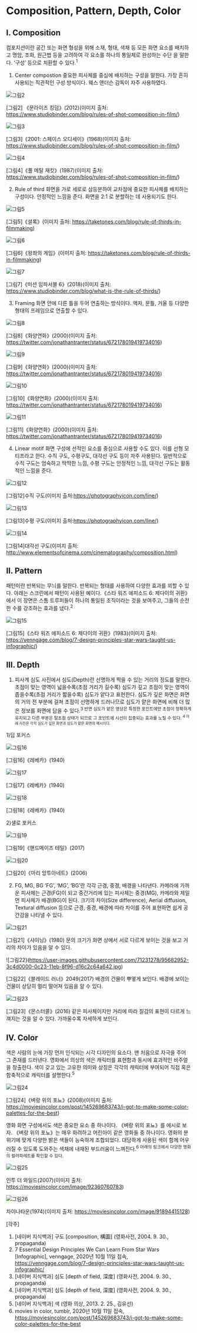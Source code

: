 # Composition, Pattern, Depth, Color

## Ⅰ. Composition

컴포지션이란 공간 또는 화면 형성을 위해 소재, 형태, 색채 등 모든 화면 요소를 배치하고 명암, 조화, 원근법 등을 고려하여 각 요소를 하나의 통일체로 완성하는 수단
을 말한다. ‘구성’ 등으로 치환할 수 있다.<sup>1  

1. Center compostion
중요한 피사체를 중심에 배치하는 구성을 말한다. 가장 흔히 사용되는 직관적인 구성 방식이다. 웨스 앤더슨 감독이 자주 사용하였다. 


![그림2](https://user-images.githubusercontent.com/71231278/95680909-dc9d2780-0c17-11eb-8a5e-f19b8d3ccfc7.jpg)


[그림2] 《문라이즈 킹덤》(2012)(이미지 출처: https://www.studiobinder.com/blog/rules-of-shot-composition-in-film/)


![그림3](https://user-images.githubusercontent.com/71231278/95680912-deff8180-0c17-11eb-9390-7fa7b8d6f585.jpg)


[그림3]《2001: 스페이스 오디세이》(1968)(이미지 출처: https://www.studiobinder.com/blog/rules-of-shot-composition-in-film/)


![그림4](https://user-images.githubusercontent.com/71231278/95680911-de66eb00-0c17-11eb-8516-a1ae9fda20e0.jpg)


[그림4]《풀 메탈 재킷》(1987)(이미지 출처: https://www.studiobinder.com/blog/rules-of-shot-composition-in-film/)


2. Rule of third
화면을 가로 세로로 삼등분하여 교차점에 중요한 피사체를 배치하는 구성이다. 안정적인 느낌을 준다. 화면을 2:1 로 분할하는 데 사용되기도 한다. 

![그림5](https://user-images.githubusercontent.com/71231278/95681268-cc864780-0c19-11eb-8e8b-ccb993eec8f2.jpg)


[그림5]《셜록》(이미지 출처: https://taketones.com/blog/rule-of-thirds-in-filmmaking)


![그림6](https://user-images.githubusercontent.com/71231278/95681270-cdb77480-0c19-11eb-8a0a-a2d4ec9bf16a.jpg)


[그림6]《왕좌의 게임》(이미지 출처: https://taketones.com/blog/rule-of-thirds-in-filmmaking)



![그림7](https://user-images.githubusercontent.com/71231278/95681298-efb0f700-0c19-11eb-94a0-93438b6df4a3.png)


[그림7]《미션 임파서블 6》(2018)(이미지 출처: https://www.studiobinder.com/blog/what-is-the-rule-of-thirds/)


3. Framing 
화면 안에 다른 틀을 두어 연출하는 방식이다. 액자, 문틀, 거울 등 다양한 형태의 프레임으로 연출할 수 있다.

![그림8](https://user-images.githubusercontent.com/71231278/95681507-2dfae600-0c1b-11eb-837f-285b8fc541a3.jpeg)


[그림8]《화양연화》(2000)(이미지 출처: https://twitter.com/jonathantranter/status/672178019419734016)


![그림9](https://user-images.githubusercontent.com/71231278/95681506-2d624f80-0c1b-11eb-830b-2b02962f924d.jpeg)


[그림9]《화양연화》(2000)(이미지 출처: https://twitter.com/jonathantranter/status/672178019419734016)


![그림10](https://user-images.githubusercontent.com/71231278/95681504-2cc9b900-0c1b-11eb-9444-0e27b0670bbd.jpeg)


[그림10]《화양연화》(2000)(이미지 출처: https://twitter.com/jonathantranter/status/672178019419734016)


![그림11](https://user-images.githubusercontent.com/71231278/95681501-2b988c00-0c1b-11eb-9969-059c4ebb5265.jpeg)


[그림11]《화양연화》(2000)(이미지 출처: https://twitter.com/jonathantranter/status/672178019419734016)


4. Linear motif
화면 구성에 선적인 요소를 중심으로 사용할 수도 있다. 이를 선형 모티프라고 한다. 수직 구도, 수평구도, 대각선 구도 등이 자주 사용된다. 일반적으로 수직 구도는 엄숙하고 딱딱한 느낌, 수평 구도는 안정적인 느낌, 대각선 구도는 활동적인 느낌을 준다.  


![그림12](https://user-images.githubusercontent.com/71231278/95681641-ff313f80-0c1b-11eb-94ee-c642d89a2ec9.jpg)


[그림12]수직 구도(이미지 출처:https://photographyicon.com/line/)


![그림13](https://user-images.githubusercontent.com/71231278/95681643-ffc9d600-0c1b-11eb-88b8-bceb0ac0785b.jpg)


[그림13]수평 구도(이미지 출처:https://photographyicon.com/line/)


![그림14](https://user-images.githubusercontent.com/71231278/95681886-394f1100-0c1d-11eb-9e7b-858b37bc94ce.jpg)


[그림14]대각선 구도(이미지 출처: http://www.elementsofcinema.com/cinematography/composition.html)


## Ⅱ. Pattern
패턴이란 반복되는 무늬를 말한다. 반복되는 형태를 사용하여 다양한 효과를 꾀할 수 있다. 아래는 스크린에서 패턴이 사용된 예이다.《스타 워즈 에피소드 6: 제다이의 귀환》에서 이 장면은 스톰 트루퍼들이 하나의 통일된 조직이라는 것을 보여주고, 그들의 순전한 수를 강조하는 효과를 냈다.<sup>2
 

![그림15](https://user-images.githubusercontent.com/71231278/95681955-ad89b480-0c1d-11eb-8ddc-f067bc1747df.png)


[그림15]《스타 워즈 에피소드 6: 제다이의 귀환》(1983)(이미지 출처: https://venngage.com/blog/7-design-principles-star-wars-taught-us-infographic/)


## Ⅲ. Depth 
1. 피사계 심도 
 사진에서 심도(Depth)란 선명하게 찍을 수 있는 거리의 정도를 말한다. 초점이 맞는 영역이 넓을수록(초점 거리가 길수록) 심도가 깊고 초점이 맞는 영역이 좁을수록(초점 거리가 짧을수록) 심도가 얕다고 표현한다. 심도가 깊은 화면은 화면의 거의 전 부분에 걸쳐 초점이 선명하게 드러나므로 심도가 얕은 화면에 비해 더 많은 정보를 화면에 담을 수 있다.<sup>3 
 반면 심도가 얕은 영상은 특정한 포인트에만 초점이 정확하게 유지되고 다른 부분은 탈초점 상태가 되므로 그 포인트에 시선이 집중되는 효과를 노릴 수 있다. <sup>4 
 아래 사진은 각각 심도가 깊은 화면과 심도가 얕은 화면의 예시이다. 


1)딥 포커스 


![그림16](https://user-images.githubusercontent.com/71231278/95682289-6a304580-0c1f-11eb-82be-a1f2af90a7d4.jpg)


[그림16]《레베카》(1940)


![그림17](https://user-images.githubusercontent.com/71231278/95682291-6b617280-0c1f-11eb-9729-1bdc28eb73e1.jpg)


[그림17]《레베카》(1940)


![그림18](https://user-images.githubusercontent.com/71231278/95682293-6bfa0900-0c1f-11eb-8606-e6552374175f.jpg)


[그림18]《레베카》(1940)

2)섈로 포커스


![그림19](https://user-images.githubusercontent.com/71231278/95682422-1d00a380-0c20-11eb-9335-65ece400ac0c.jpeg)


[그림19]《핸드메이즈 테일》(2017)


![그림20](https://user-images.githubusercontent.com/71231278/95682423-1e31d080-0c20-11eb-94c1-d5ca53e30dd0.jpg)


[그림20]《마리 앙투아네트》(2006)

2. FG, MG, BG
‘FG’, ‘MG’, ‘BG’란 각각 근경, 중경, 배경을 나타낸다. 카메라에 가까운 피사체는 근경(FG)이 되고 중간거리에 있는 피사체는 중경(MG), 카메라와 제일 먼 피사체가 배경(BG)이 된다. 크기의 차이(Size difference), Aerial diffusion, Textural diffusion 등으로 근경, 중경, 배경에 따라 차이를 주어 표현하면 쉽게 공간감을 나타낼 수 있다. 
 
 
![그림21](https://user-images.githubusercontent.com/71231278/95682953-3d7e2d00-0c23-11eb-99f7-4095c28162ec.jpg)


[그림21]《샤이닝》(1980)
문의 크기가 화면 상에서 서로 다르게 보이는 것을 보고 거리의 차이가 있음을 알 수 있다.

![그림22}(https://user-images.githubusercontent.com/71231278/95682952-3c4d0000-0c23-11eb-8f96-d16c2c64a642.jpg)


[그림22]《블레이드 러너》2049(2017)
배경의 건물이 뿌옇게 보인다. 배경에 보이는 건물이 상당히 멀리 떨어져 있음을 알 수 있다. 


![그림23](https://user-images.githubusercontent.com/71231278/95682951-3b1bd300-0c23-11eb-8f95-bd17c51a1745.jpg)


[그림23]《몬스터콜》(2016)
같은 피사체이지만 거리에 따라 질감의 표현이 다르게 느껴지는 것을 알 수 있다. 가까울수록 자세하게 보인다. 


## Ⅳ. Color

 색은 사람의 눈에 가장 먼저 인식되는 시각 디자인의 요소다. 맨 처음으로 자극을 주어 그 존재를 드러낸다. 영화에서 의상의 색은 캐릭터를 표현함과 동시에 효과적인 비주얼을 창출한다. 색이 갖고 있는 고유한 의미와 상징은 각각의 캐릭터에 부여되어 직접 혹은 함축적으로 캐릭터를 설명한다.<sup>5
 
 
 ![그림24](https://user-images.githubusercontent.com/71231278/95683210-c21d7b00-0c24-11eb-850c-57b638564542.jpg)
 
 
[그림24]《벼랑 위의 포뇨》(2008)(이미지 출처: https://moviesincolor.com/post/145269683743/i-got-to-make-some-color-palettes-for-the-best)
 
 
 영화 화면 구성에서도 색은 중요한 요소 중 하나이다. 《벼랑 위의 포뇨》를 에시로 보자.  《벼랑 위의 포뇨》는 매우 화려하고 어린아이 같은 영화들 중 하나이다. 영화의 분위기에 맞게 다양한 밝은 색들이 능숙하게 조합되었다. 대담하게 사용된 색이 함께 어우러질 수 있도록 도와주는 색채에 내재된 부드러움이 느껴진다.<sup>6 아래의 링크에서 다양한 영화의 컬러파레트를 확인할 수 있다.
 
 
 ![그림25](https://user-images.githubusercontent.com/71231278/95683358-b088a300-0c25-11eb-8077-7809448615ed.jpg)
 
 
인투 더 와일드(2007)(이미지 출처: https://moviesincolor.com/image/92360760783)


![그림26](https://user-images.githubusercontent.com/71231278/95683356-af577600-0c25-11eb-9499-1a270c359253.jpg)

 
차이나타운(1974)(이미지 출처: https://moviesincolor.com/image/91894415128)

 
[각주]


1) [네이버 지식백과] 구도 [composition, 構圖] (영화사전, 2004. 9. 30., propaganda)
2) 7 Essential Design Principles We Can Learn From Star Wars [Infographic], venngage, 2020년 10월 11일 접속, https://venngage.com/blog/7-design-principles-star-wars-taught-us-infographic/
3) [네이버 지식백과] 심도 [depth of field, 深度] (영화사전, 2004. 9. 30., propaganda)
4) [네이버 지식백과] 심도 [depth of field, 深度] (영화사전, 2004. 9. 30., propaganda)
5) [네이버 지식백과] 색 (영화 의상, 2013. 2. 25., 김유선)
6)  movies in color, tumblr, 2020년 10월 11일 접속, https://moviesincolor.com/post/145269683743/i-got-to-make-some-color-palettes-for-the-best
